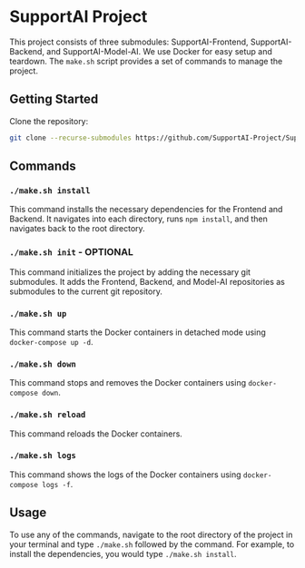 # SupportAI Project

This project consists of three submodules: SupportAI-Frontend, SupportAI-Backend, and SupportAI-Model-AI. We use Docker for easy setup and teardown. The `make.sh` script provides a set of commands to manage the project.

## Getting Started
Clone the repository:
```bash
git clone --recurse-submodules https://github.com/SupportAI-Project/SupportAI.git
```
## Commands

### `./make.sh install`

This command installs the necessary dependencies for the Frontend and Backend. It navigates into each directory, runs `npm install`, and then navigates back to the root directory.

### `./make.sh init` - OPTIONAL

This command initializes the project by adding the necessary git submodules. It adds the Frontend, Backend, and Model-AI repositories as submodules to the current git repository.

### `./make.sh up`

This command starts the Docker containers in detached mode using `docker-compose up -d`.

### `./make.sh down`

This command stops and removes the Docker containers using `docker-compose down`.

### `./make.sh reload`

This command reloads the Docker containers.

### `./make.sh logs`

This command shows the logs of the Docker containers using `docker-compose logs -f`.

## Usage

To use any of the commands, navigate to the root directory of the project in your terminal and type `./make.sh` followed by the command. For example, to install the dependencies, you would type `./make.sh install`.
